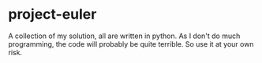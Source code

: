 # project-euler
A collection of my solution, all are written in python. As I don't do much programming, the code will probably be quite terrible. So use it at your own risk.